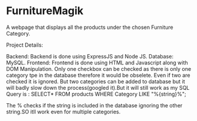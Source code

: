 # FurnitureMagik
A webpage that displays all the products under the chosen Furniture Category.

Project Details:

Backend: Backend is done using ExpressJS and Node JS.
Database: MySQL.
Frontend: Frontend is done using HTML and Javascript along with DOM Manipulation.
Only one checkbox can be checked as there is only one category tpe in the database therefore it would be obselete.
Even if two are checked it is ignored.
But two categories can be added to database but it will badly slow down the process(googled it).But it will still work as my SQL Query is : SELECT* FROM products WHERE Category LIKE "%{string}%";

The % checks if the string is included in the database ignoring the other string.SO itll work even for multiple categories.
